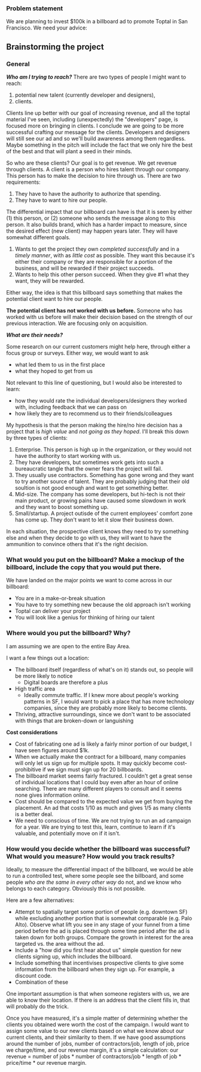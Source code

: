 
### Problem statement

We are planning to invest $100k in a billboard ad to promote Toptal in San Francisco. We need your advice:






## Brainstorming the project

### General

***Who am I trying to reach?***
There are two types of people I might want to reach: 
1. potential new talent (currently developer and designers), 
2. clients. 

Clients line up better with our goal of increasing revenue, and all the toptal material I've seen, including (unexpectedly) the "developers" page, is focused more on bringing in clients. I conclude we are going to be more successful crafting our message for the clients. Developers and designers will still see our ad and so we'll build awareness among them regardless. Maybe something in the pitch will include the fact that we only hire the best of the best and that will plant a seed in their minds.

So who are these clients? Our goal is to get revenue. We get revenue through clients. A client is a person who hires talent through our company. This person has to make the decision to hire through us. There are two requirements:
1. They have to have the authority to authorize that spending. 
2. They have to want to hire our people.

The differential impact that our billboard can have is that it is seen by either (1) this person, or (2) someone who sends the message along to this person. It also builds brand, which has a harder impact to measure, since the desired effect (new client) may happen years later. They will have somewhat different goals. 

1. Wants to get the project they own *completed successfully* and in a *timely manner*, with as *little cost* as possible. They want this because it's either their company or they are responsible for a portion of the business, and will be rewarded if their project succeeds.
2. Wants to help this other person succeed. When they give #1 what they want, they will be rewarded.

Either way, the idea is that this billboard says something that makes the potential client want to hire our people. 

**The potential client has not worked with us before.** Someone who has worked with us before will make their decision based on the strength of our previous interaction. We are focusing only on acquisition.

***What are their needs?*** 

Some research on our current customers might help here, through either a focus group or surveys. Either way, we would want to ask 
* what led them to us in the first place 
* what they hoped to get from us

Not relevant to this line of questioning, but I would also be interested to learn:
* how they would rate the individual developers/designers they worked with, including feedback that we can pass on
* how likely they are to recommend us to their friends/colleagues

My hypothesis is that the person making the hire/no hire decision has a project that is *high value* and *not going as they hoped*. I'll break this down by three types of clients:

1. Enterprise. This person is high up in the organization, or they would not have the authority to start working with us.
  1. They have developers, but sometimes work gets into such a bureaucratic tangle that the owner fears the project will fail. 
  2. They usually use contractors. Something has gone wrong and they want to try another source of talent. They are probably judging that their old soultion is not good enough and want to get something better.
2. Mid-size. The company has some developers, but hi-tech is not their main product, or growing pains have caused some slowdown in work and they want to boost something up. 
3. Small/startup. A project outisde of the current employees' comfort zone has come up. They don't want to let it slow their business down.

In each situation, the prospective client knows they need to try something else and when they decide to go with us, they will want to have the ammunition to convince others that it's the right decision.

### What would you put on the billboard? Make a mockup of the billboard, include the copy that you would put there.

We have landed on the major points we want to come across in our billboard:
* You are in a make-or-break situation
* You have to try something new because the old approach isn't working
* Toptal can deliver your project
* You will look like a genius for thinking of hiring our talent


### Where would you put the billboard? Why?

I am assuming we are open to the entire Bay Area. 

I want a few things out a location:
+ The billboard itself (regardless of what's on it) stands out, so people will be more likely to notice
  + Digital boards are therefore a plus
+ High traffic area
  + Ideally commute traffic. If I knew more about people's working patterns in SF, I would want to pick a place that has more technology companies, since they are probably more likely to become clients.
+ Thriving, attractive surroundings, since we don't want to be associated with things that are broken-down or languishing

**Cost considerations**

+ Cost of fabricating one ad is likely a fairly minor portion of our budget, I have seen figures around $1k. 
+ When we actually make the contract for a billboard, many companies will only let us sign up for multiple spots. It may quickly become cost-prohibitive if we sign must sign up for 20 billboards.
+ The billboard market seems fairly fractured. I couldn't get a great sense of individual locations that I could buy even after an hour of online searching. There are many different players to consult and it seems none gives information online.
+ Cost should be compared to the expected value we get from buying the placement. An ad that costs 1/10 as much and gives 1/5 as many clients is a better deal.
+ We need to conscious of time. We are not trying to run an ad campaign for a year. We are trying to test this, learn, continue to learn if it's valuable, and potentially move on if it isn't.

### How would you decide whether the billboard was successful? What would you measure? How would you track results?

Ideally, to measure the differential impact of the billboard, we would be able to run a controlled test, where some people see the billboard, and some people *who are the same in every other way* do not, and we know who belongs to each category. Obviously this is not possible. 

Here are a few alternatives:
+ Attempt to spatially target some portion of people (e.g. downtown SF) while excluding another portion that is somewhat comparable (e.g. Palo Alto). Observe what lift you see in any stage of your funnel from a time period before the ad is placed through some time period after the ad is taken down for both groups. Compare the growth in interest for the area targeted vs. the area without the ad.
+ Include a "how did you first hear about us" simple question for new clients signing up, which includes the billboard. 
+ Include something that incentivises prospective clients to give some information from the billboard when they sign up. For example, a discount code.
+ Combination of these
 
One important assumption is that when someone registers with us, we are able to know their location. If there is an address that the client fills in, that will probably do the trick.

Once you have measured, it's a simple matter of determining whether the clients you obtained were worth the cost of the campaign. I would want to assign some value to our new clients based on what we know about our current clients, and their similarity to them. If we have good assumptions around the number of jobs, number of contractors/job, length of job, price we charge/time, and our revenue margin, it's a simple calculation: our revenue = number of jobs * number of contractors/job * length of job * price/time * our revenue margin. 
